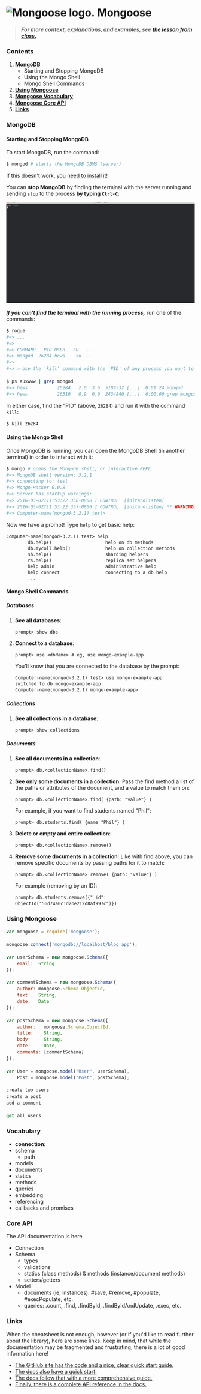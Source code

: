 # ![Mongoose logo.](http://i.imgur.com/4yNYDLI.png) Mongoose

> ***For more context, explanations, and examples, see
> [the lesson from class.][lesson]***

### Contents

1.  [**MongoDB**](#mongodb)
    - Starting and Stopping MongoDB
    - Using the Mongo Shell
    - Mongo Shell Commands
2.  [**Using Mongoose**](#using-mongoose)
3.  [**Mongoose Vocabulary**](#vocabulary)
4.  [**Mongoose Core API**](#core-api)
5.  [**Links**](#links)

### MongoDB

#### Starting and Stopping MongoDB

To start MongoDB, run the command:

```bash
$ mongod # starts the MongoDB DBMS (server)
```

If this doesn't work, [you need to install it!][mdb-install]

You can **stop MongoDB** by finding the terminal with the server running
and sending `stop` to the process **by typing `Ctrl-C`**:

![Example of shutting down server.](assets/mongod.gif)

***If you can't find the terminal with the running process,*** run one
of the commands:

```bash
$ rogue
#=> ...
#=>
#=> COMMAND   PID USER   FD   ...
#=> mongod  26284 hews    5u  ...
#=>
#=> > Use the 'kill' command with the 'PID' of any process you want to quit.

$ ps auxwww | grep mongod
#=> hews           26284   2.0  3.6  5189532 [...]  0:01.24 mongod
#=> hews           26316   0.9  0.0  2434840 [...]  0:00.00 grep mongod
```

In either case, find the "PID" (above, `26284`) and run it with the
command `kill`:

```bash
$ kill 26284
```

#### Using the Mongo Shell

Once MongoDB is running, you can open the MongoDB Shell (in another
terminal) in order to interact with it:

```bash
$ mongo # opens the MongoDB shell, or interactive REPL
#=> MongoDB shell version: 3.2.1
#=> connecting to: test
#=> Mongo-Hacker 0.0.8
#=> Server has startup warnings:
#=> 2016-03-02T11:53:22.356-0800 I CONTROL  [initandlisten]
#=> 2016-03-02T11:53:22.357-0800 I CONTROL  [initandlisten] ** WARNING: soft rlimits too low. Number of files is 256, should be at least 1000
#=> Computer-name(mongod-3.2.1) test>
```

Now we have a prompt! Type `help` to get basic help:

```
Computer-name(mongod-3.2.1) test> help
        db.help()                    help on db methods
        db.mycoll.help()             help on collection methods
        sh.help()                    sharding helpers
        rs.help()                    replica set helpers
        help admin                   administrative help
        help connect                 connecting to a db help
        ...
```

#### Mongo Shell Commands

##### Databases

1.  **See all databases**:
  
    ```
    prompt> show dbs
    ```
2.  **Connect to a database**:
  
    ```
    prompt> use <dbName> # eg, use mongo-example-app
    ```
    
    You'll know that you are connected to the database by the prompt:
    
    ```
    Computer-name(mongod-3.2.1) test> use mongo-example-app
    switched to db mongo-example-app
    Computer-name(mongod-3.2.1) mongo-example-app>
    ```

##### Collections

1.  **See all collections in a database**:
    ```
    prompt> show collections
    ```

##### Documents

1.  **See all documents in a collection**:
    ```
    prompt> db.<collectionName>.find()
    ```
2.  **See only some documents in a collection**:
    Pass the find method a list of the paths or attributes of the
    document, and a value to match them on:
    ```
    prompt> db.<collectionName>.find( {path: "value"} )
    ```
    For example, if you want to find students named "Phil":
    ```
    prompt> db.students.find( {name "Phil"} )
    ```
3.  **Delete or empty and entire collection**:
    ```
    prompt> db.<collectionName>.remove()
    ```
4.  **Remove some documents in a collection**:
    Like with find above, you can remove specific documents by passing
    paths for it to match:
    ```
    prompt> db.<collectionName>.remove( {path: "value"} )
    ```
    For example (removing by an ID):
    ```
    prompt> db.students.remove({"_id": ObjectId("56d74a0c1d2be212d8af997c")})
    ```

### Using Mongoose

```javascript
var mongoose = require('mongoose');

mongoose.connect('mongodb://localhost/blog_app');

var userSchema = new mongoose.Schema({
    email:  String
});

var commentSchema = new mongoose.Schema({
    author: mongoose.Schema.ObjectId,
    text:   String,
    date:   Date
});

var postSchema = new mongoose.Schema({
    author:   mongoose.Schema.ObjectId,
    title:    String,
    body:     String,
    date:     Date,
    comments: [commentSchema]
});

var User = mongoose.model("User", userSchema),
    Post = mongoose.model("Post", postSchema);

create two users
create a post
add a comment

get all users
```

### Vocabulary

- **connection**:
- schema
  - path
- models
- documents
- statics
- methods
- queries
- embedding
- referencing
- callbacks and promises

### Core API

The API documentation is here.

- Connection
- Schema
  - types
  - validations
  - statics (class methods) & methods (instance/document methods)
  - setters/getters
  <!-- - paths and virtuals -->
- Model
  - documents (ie, instances): #save, #remove, #populate, #execPopulate, etc.
  - queries: .count, .find, .findById, .findByIdAndUpdate, .exec, etc.

### Links

When the cheatsheet is not enough, however (or if you'd like to read
further about the library), here are some links. Keep in mind, that
while the documentation may be fragmented and frustrating, there is a
lot of good information here!

- [The GitHub site has the code and a nice, clear quick start guide.][mg-github]
- [The docs also have a quick start.][mg-quick]
- [The docs follow that with a more comprehensive guide.][mg-guide]
- [Finally, there is a complete API reference in the docs.][mg-api]

<!-- LINKS -->

[mdb-install]: https://docs.mongodb.org/v3.0/tutorial/install-mongodb-on-os-x/


[mg-github]: https://github.com/Automattic/mongoose
[mg-quick]:  http://mongoosejs.com/docs/index.html
[mg-guide]:  http://mongoosejs.com/docs/guide.html
[mg-api]:    http://mongoosejs.com/docs/api.html
[lesson]:    https://github.com/ga-students/WDI_DTLA_8/tree/mongoose/work/w07/d03/instructor/mongoose
